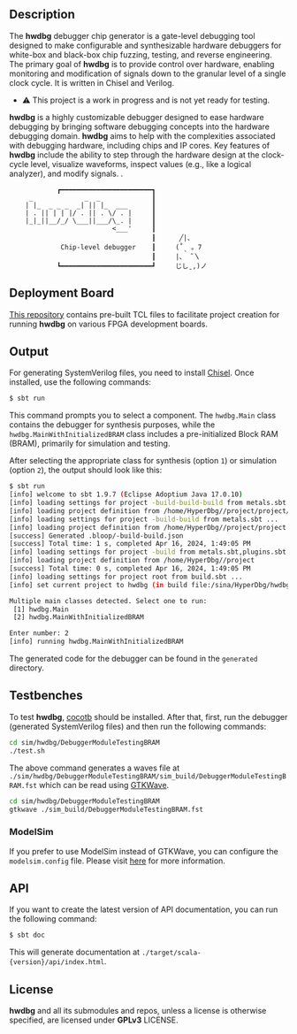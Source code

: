 

## Description
The **hwdbg** debugger chip generator is a gate-level debugging tool designed to make configurable and synthesizable hardware debuggers for white-box and black-box chip fuzzing, testing, and reverse engineering. The primary goal of **hwdbg** is to provide control over hardware, enabling monitoring and modification of signals down to the granular level of a single clock cycle. It is written in Chisel and Verilog.

- ⚠️ This project is a work in progress and is not yet ready for testing.

**hwdbg** is a highly customizable debugger designed to ease hardware debugging by bringing software debugging concepts into the hardware debugging domain. **hwdbg** aims to help with the complexities associated with debugging hardware, including chips and IP cores. Key features of **hwdbg** include the ability to step through the hardware design at the clock-cycle level, visualize waveforms, inspect values (e.g., like a logical analyzer), and modify signals. .

```
            ┏━━━━━━━━━━━━━━━━━━━━━━━┓
     _             _  _             ┃
    | |_  _ _ _  _| || |_  ___      ┃
    | . || | | |/ . || . \/ . |     ┃
    |_|_||__/_/ \___||___/\_. |     ┃
                          <___'     ┃
                                    ┃      ╱|、
             Chip-level debugger    ┃     (˚ˎ 。7
                                    ┃     |、 ˜〵
            ┗━━━━━━━━━━━━━━━━━━━━━━━┛     じしˍ,)ノ
```

## Deployment Board 

[This repository](https://github.com/HyperDbg/hwdbg-fpga) contains pre-built TCL files to facilitate project creation for running **hwdbg** on various FPGA development boards.

## Output 

For generating SystemVerilog files, you need to install [Chisel](https://www.chisel-lang.org/docs/installation). Once installed, use the following commands:

```sh
$ sbt run
```

This command prompts you to select a component. The `hwdbg.Main` class contains the debugger for synthesis purposes, while the `hwdbg.MainWithInitializedBRAM` class includes a pre-initialized Block RAM (BRAM), primarily for simulation and testing.

After selecting the appropriate class for synthesis (option `1`) or simulation (option `2`), the output should look like this:

```sh
$ sbt run
[info] welcome to sbt 1.9.7 (Eclipse Adoptium Java 17.0.10)
[info] loading settings for project -build-build-build from metals.sbt ...
[info] loading project definition from /home/HyperDbg//project/project/project
[info] loading settings for project -build-build from metals.sbt ...
[info] loading project definition from /home/HyperDbg//project/project
[success] Generated .bloop/-build-build.json
[success] Total time: 1 s, completed Apr 16, 2024, 1:49:05 PM
[info] loading settings for project -build from metals.sbt,plugins.sbt ...
[info] loading project definition from /home/HyperDbg//project
[success] Total time: 0 s, completed Apr 16, 2024, 1:49:05 PM
[info] loading settings for project root from build.sbt ...
[info] set current project to hwdbg (in build file:/sina/HyperDbg/hwdbg/)

Multiple main classes detected. Select one to run:
 [1] hwdbg.Main
 [2] hwdbg.MainWithInitializedBRAM

Enter number: 2
[info] running hwdbg.MainWithInitializedBRAM
```

The generated code for the debugger can be found in the `generated` directory.

## Testbenches

To test **hwdbg**, [cocotb](https://www.cocotb.org/) should be installed. After that, first, run the debugger (generated SystemVerilog files) and then run the following commands:

```sh
cd sim/hwdbg/DebuggerModuleTestingBRAM
./test.sh
```

The above command generates a waves file at `./sim/hwdbg/DebuggerModuleTestingBRAM/sim_build/DebuggerModuleTestingBRAM.fst` which can be read using [GTKWave](https://gtkwave.sourceforge.net/).

```sh
cd sim/hwdbg/DebuggerModuleTestingBRAM
gtkwave ./sim_build/DebuggerModuleTestingBRAM.fst
```

### ModelSim

If you prefer to use ModelSim instead of GTKWave, you can configure the `modelsim.config` file. Please visit <a href="https://github.com/HyperDbg/hwdbg/blob/main/sim/modelsim/README.md">here</a> for more information.

## API

If you want to create the latest version of API documentation, you can run the following command:

```sh
$ sbt doc
```

This will generate documentation at `./target/scala-{version}/api/index.html`.

## License

**hwdbg** and all its submodules and repos, unless a license is otherwise specified, are licensed under **GPLv3** LICENSE.
